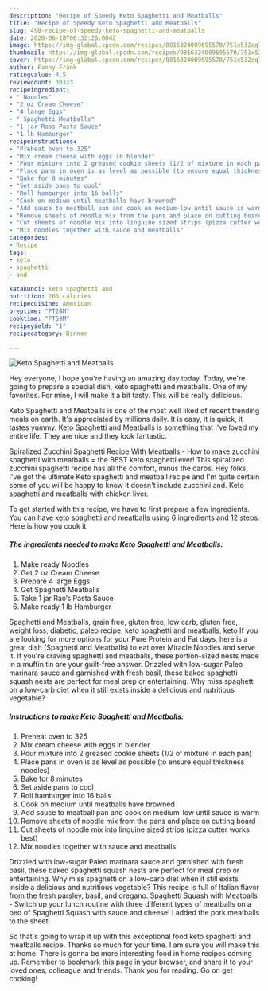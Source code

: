 ```yaml
---
description: "Recipe of Speedy Keto Spaghetti and Meatballs"
title: "Recipe of Speedy Keto Spaghetti and Meatballs"
slug: 490-recipe-of-speedy-keto-spaghetti-and-meatballs
date: 2020-06-18T06:32:26.004Z
image: https://img-global.cpcdn.com/recipes/0816324009695570/751x532cq70/keto-spaghetti-and-meatballs-recipe-main-photo.jpg
thumbnail: https://img-global.cpcdn.com/recipes/0816324009695570/751x532cq70/keto-spaghetti-and-meatballs-recipe-main-photo.jpg
cover: https://img-global.cpcdn.com/recipes/0816324009695570/751x532cq70/keto-spaghetti-and-meatballs-recipe-main-photo.jpg
author: Fanny Frank
ratingvalue: 4.5
reviewcount: 30323
recipeingredient:
- " Noodles"
- "2 oz Cream Cheese"
- "4 large Eggs"
- " Spaghetti Meatballs"
- "1 jar Raos Pasta Sauce"
- "1 lb Hamburger"
recipeinstructions:
- "Preheat oven to 325"
- "Mix cream cheese with eggs in blender"
- "Pour mixture into 2 greased cookie sheets (1/2 of mixture in each pan)"
- "Place pans in oven is as level as possible (to ensure equal thickness noodles)"
- "Bake for 8 minutes"
- "Set aside pans to cool"
- "Roll hamburger into 16 balls"
- "Cook on medium until meatballs have browned"
- "Add sauce to meatball pan and cook on medium-low until sauce is warm"
- "Remove sheets of noodle mix from the pans and place on cutting board"
- "Cut sheets of noodle mix into linguine sized strips (pizza cutter works best)"
- "Mix noodles together with sauce and meatballs"
categories:
- Recipe
tags:
- keto
- spaghetti
- and

katakunci: keto spaghetti and 
nutrition: 266 calories
recipecuisine: American
preptime: "PT24M"
cooktime: "PT59M"
recipeyield: "1"
recipecategory: Dinner

---
```



![Keto Spaghetti and Meatballs](https://img-global.cpcdn.com/recipes/0816324009695570/751x532cq70/keto-spaghetti-and-meatballs-recipe-main-photo.jpg)

Hey everyone, I hope you're having an amazing day today. Today, we're going to prepare a special dish, keto spaghetti and meatballs. One of my favorites. For mine, I will make it a bit tasty. This will be really delicious.

Keto Spaghetti and Meatballs is one of the most well liked of recent trending meals on earth. It's appreciated by millions daily. It is easy, it is quick, it tastes yummy. Keto Spaghetti and Meatballs is something that I've loved my entire life. They are nice and they look fantastic.

Spiralized Zucchini Spaghetti Recipe With Meatballs - How to make zucchini spaghetti with meatballs = the BEST keto spaghetti ever! This spiralized zucchini spaghetti recipe has all the comfort, minus the carbs. Hey folks, I&#39;ve got the ultimate Keto spaghetti and meatball recipe and I&#39;m quite certain some of you will be happy to know it doesn&#39;t include zucchini and. Keto spaghetti and meatballs with chicken liver.


To get started with this recipe, we have to first prepare a few ingredients. You can have keto spaghetti and meatballs using 6 ingredients and 12 steps. Here is how you cook it.

<!--inarticleads1-->

##### The ingredients needed to make Keto Spaghetti and Meatballs:

1. Make ready  Noodles
1. Get 2 oz Cream Cheese
1. Prepare 4 large Eggs
1. Get  Spaghetti Meatballs
1. Take 1 jar Rao’s Pasta Sauce
1. Make ready 1 lb Hamburger


Spaghetti and Meatballs, grain free, gluten free, low carb, gluten free, weight loss, diabetic, paleo recipe, keto spaghetti and meatballs, keto If you are looking for more options for your Pure Protein and Fat days, here is a great dish (Spaghetti and Meatballs) to eat over Miracle Noodles and serve it. If you&#39;re craving spaghetti and meatballs, these portion-sized nests made in a muffin tin are your guilt-free answer. Drizzled with low-sugar Paleo marinara sauce and garnished with fresh basil, these baked spaghetti squash nests are perfect for meal prep or entertaining. Why miss spaghetti on a low-carb diet when it still exists inside a delicious and nutritious vegetable? 

<!--inarticleads2-->

##### Instructions to make Keto Spaghetti and Meatballs:

1. Preheat oven to 325
1. Mix cream cheese with eggs in blender
1. Pour mixture into 2 greased cookie sheets (1/2 of mixture in each pan)
1. Place pans in oven is as level as possible (to ensure equal thickness noodles)
1. Bake for 8 minutes
1. Set aside pans to cool
1. Roll hamburger into 16 balls
1. Cook on medium until meatballs have browned
1. Add sauce to meatball pan and cook on medium-low until sauce is warm
1. Remove sheets of noodle mix from the pans and place on cutting board
1. Cut sheets of noodle mix into linguine sized strips (pizza cutter works best)
1. Mix noodles together with sauce and meatballs


Drizzled with low-sugar Paleo marinara sauce and garnished with fresh basil, these baked spaghetti squash nests are perfect for meal prep or entertaining. Why miss spaghetti on a low-carb diet when it still exists inside a delicious and nutritious vegetable? This recipe is full of Italian flavor from the fresh parsley, basil, and oregano. Spaghetti Squash with Meatballs - Switch up your lunch routine with three different types of meatballs on a bed of Spaghetti Squash with sauce and cheese! I added the pork meatballs to the sheet. 

So that's going to wrap it up with this exceptional food keto spaghetti and meatballs recipe. Thanks so much for your time. I am sure you will make this at home. There is gonna be more interesting food in home recipes coming up. Remember to bookmark this page in your browser, and share it to your loved ones, colleague and friends. Thank you for reading. Go on get cooking!
